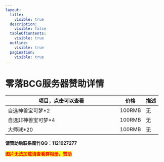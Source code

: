 ```yaml
---
layout:
  title:
    visible: true
  description:
    visible: false
  tableOfContents:
    visible: true
  outline:
    visible: true
  pagination:
    visible: true
---
```


# 零落BCG服务器赞助详情

<table><thead><tr><th width="338">项目，点击可以查看</th><th>价格</th><th>描述</th></tr></thead><tbody><tr><td>自选神兽宝可梦*2</td><td>100RMB</td><td>无</td></tr><tr><td>自选非神兽宝可梦*4</td><td>100RMB</td><td>无</td></tr><tr><td>大师球*20</td><td>100RMB</td><td>无</td></tr></tbody></table>

**请赞助后联系腐竹QQ：1121927277**

<mark style="color:red;">**图片无法加载请查看群相册，赞助**</mark>

